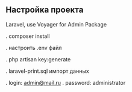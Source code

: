 ## Настройка проекта

Laravel, use Voyager for Admin Package

. composer install

. настроить .env файл

. php artisan key:generate

. laravel-print.sql импорт данных

. login: admin@mail.ru
. password: administrator
